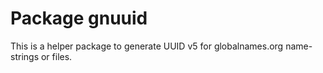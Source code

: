 # Package gnuuid

This is a helper package to generate UUID v5 for globalnames.org name-strings
or files.
